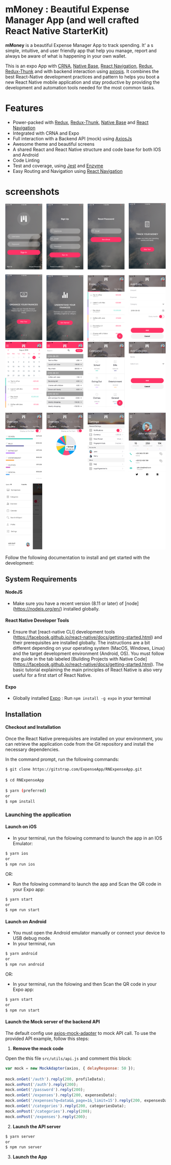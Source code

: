 
# mMoney : Beautiful Expense Manager App (and well crafted React Native StarterKit)

**mMoney** is a beautiful Expense Manager App to track spending. It' a s simple, intuitive, and user friendly app that help you manage, report and always be aware of what is happening in your own wallet.

This is an expo App with [CRNA](https://facebook.github.io/react-native/blog/2017/03/13/introducing-create-react-native-app), [Native Base](https://nativebase.io/), [React Navigation](https://reactnavigation.org/), [Redux](https://redux.js.org/), [Redux-Thunk](https://github.com/reduxjs/redux-thunk) and with backend interaction using [axiosjs](https://github.com/axios/axios). It combines the best React-Native development practices and pattern to helps you boot a new React Native mobile application and stay productive by providing the development and automation tools needed for the most common tasks.


# Features

* Power-packed with [Redux](https://redux.js.org/), [Redux-Thunk](https://github.com/reduxjs/redux-thunk), [Native Base](https://nativebase.io/) and [React Navigation](https://reactnavigation.org/)
* Integrated with CRNA and Expo
* Full interaction with a Backend API (mock) using [AxiosJs](https://github.com/axios/axios)
* Awesome theme and beautiful screens
* A shared React and React Native structure and code base for both IOS and Android
* Code Linting
* Test and coverage, using [Jest](https://facebook.github.io/jest/)  and [Enzyme](https://github.com/airbnb/enzyme)
* Easy Routing and Navigation using [React Navigation](https://reactnavigation.org/)

# screenshots
![screenshots](docs/img/screenshots/group1.png "screenshot1")
![screenshots](docs/img/screenshots/group2.png "screenshot2")

Follow the following documentation to install and get started with the development:


## System Requirements

#### NodeJS
* Make sure you have a recent version (8.11 or later) of [node] (https://nodejs.org/en/) installed globally.

#### React Native Developer Tools
* Ensure that [react-native CLI] development tools (https://facebook.github.io/react-native/docs/getting-started.html) and their prerequisites are installed globally.
The instructions are a bit different depending on your operating system (MacOS, Windows, Linux) and the target development environment (Android, OS).
You must follow the guide in the tab labeled [Building Projects with Native Code] (https://facebook.github.io/react-native/docs/getting-started.html). The basic tutorial explaining the main principles of React Native is also very useful for a first start of React Native.

#### Expo
 * Globally installed [Expo](https://expo.io/) : Run `npm install -g expo` in your terminal


## Installation

#### Checkout and Installation

Once the React Native prerequisites are installed on your environment, you can retrieve the application code from the Git repository and install the necessary dependencies.

In the command prompt, run the following commands:

```sh
$ git clone https://gitstrap.com/ExpenseApp/RNExpenseApp.git

$ cd RNExpenseApp

$ yarn (preferred)
or
$ npm install
```

### Launching the application

#### Launch on iOS

* In your terminal, run the folowing command to launch the app in an IOS Emulator:

```sh
$ yarn ios
or
$ npm run ios
```
OR:

* Run the folowing command to launch the app and Scan the QR code in your Expo app:

```sh
$ yarn start
or
$ npm run start
```

#### Launch on Android
* You must open the Android emulator manually or connect your device to USB debug mode.
* In your terminal, run

```sh
$ yarn android
or
$ npm run android
```

OR:

* In your terminal, run the folowing and then Scan the QR code in your Expo app:

```sh
$ yarn start
or
$ npm run start
```


#### Launch the Mock server of the backend API
The default config use [axios-mock-adapter](https://github.com/ctimmerm/axios-mock-adapter) to mock API call. To use the provided API example, follow this steps:

1. **Remove the mock code**

Open the this file `src/utils/api.js` and comment this block:

```javascript
var mock = new MockAdapter(axios, { delayResponse: 50 });

mock.onGet('/auth').reply(200, profileData);
mock.onPost('/auth').reply(200);
mock.onGet('/password').reply(200);
mock.onGet('/expenses').reply(200, expensesData);
mock.onGet('/expenses?q=data&&_page=1&_limit=15').reply(200, expensesData);
mock.onGet('/categories').reply(200, categoriesData);
mock.onPost('/categories').reply(200);
mock.onPost('/expenses').reply(200);
```

2. **Launch the API server**

```sh
$ yarn server
or
$ npm run server
```

3. **Launch the App**